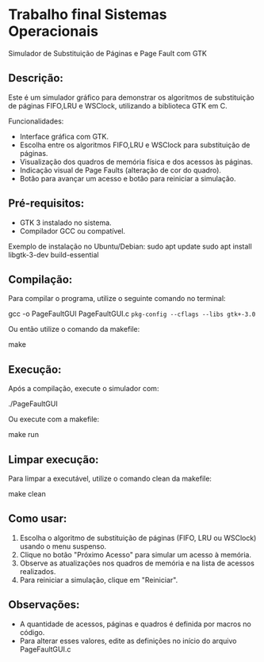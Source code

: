 # Trabalho final Sistemas Operacionais
Simulador de Substituição de Páginas e Page Fault com GTK

Descrição:
-----------
Este é um simulador gráfico para demonstrar os algoritmos de substituição de páginas FIFO,LRU e WSClock, utilizando a biblioteca GTK em C.

Funcionalidades:
- Interface gráfica com GTK.
- Escolha entre os algoritmos FIFO,LRU e WSClock para substituição de páginas.
- Visualização dos quadros de memória física e dos acessos às páginas.
- Indicação visual de Page Faults (alteração de cor do quadro).
- Botão para avançar um acesso e botão para reiniciar a simulação.

Pré-requisitos:
---------------
- GTK 3 instalado no sistema.
- Compilador GCC ou compatível.

Exemplo de instalação no Ubuntu/Debian:
sudo apt update
sudo apt install libgtk-3-dev build-essential

Compilação:
-----------
Para compilar o programa, utilize o seguinte comando no terminal:

gcc -o PageFaultGUI PageFaultGUI.c `pkg-config --cflags --libs gtk+-3.0`

Ou então utilize o comando da makefile:

make


Execução:
---------
Após a compilação, execute o simulador com:

./PageFaultGUI

Ou execute com a makefile:

make run

Limpar execução:
---------
Para limpar a executável, utilize o comando clean da makefile:

make clean

Como usar:
----------
1. Escolha o algoritmo de substituição de páginas (FIFO, LRU ou WSClock) usando o menu suspenso.
2. Clique no botão "Próximo Acesso" para simular um acesso à memória.
3. Observe as atualizações nos quadros de memória e na lista de acessos realizados.
4. Para reiniciar a simulação, clique em "Reiniciar".

Observações:
------------
- A quantidade de acessos, páginas e quadros é definida por macros no código.
- Para alterar esses valores, edite as definições no início do arquivo PageFaultGUI.c

